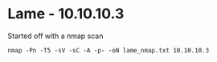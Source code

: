 # Lame - 10.10.10.3

Started off with a nmap scan 
``` markdown
nmap -Pn -T5 -sV -sC -A -p- -oN lame_nmap.txt 10.10.10.3 
```
